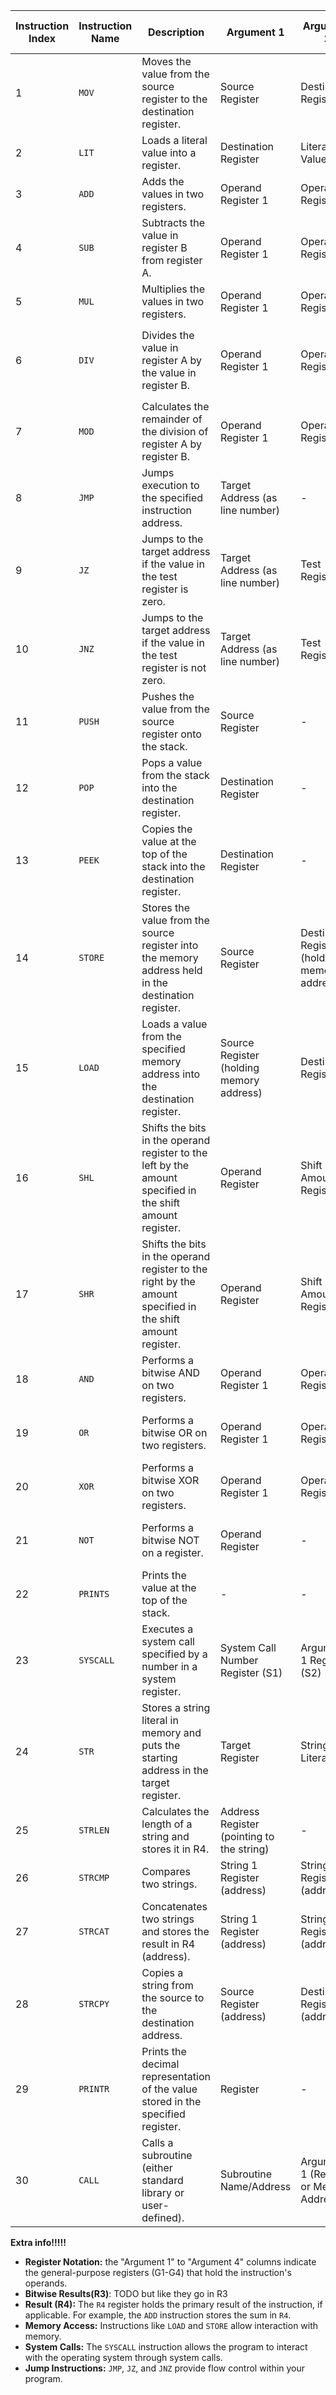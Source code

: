 | Instruction Index | Instruction Name | Description                                                                                                | Argument 1                                | Argument 2                                    | Argument 3                              | Argument 4                              | Bitwise Results (R3)    | Result (R4)                        | Notes                                                                                                                                        |
|-------------------|------------------|------------------------------------------------------------------------------------------------------------|-------------------------------------------|-----------------------------------------------|-----------------------------------------|-----------------------------------------|-------------------------|------------------------------------|----------------------------------------------------------------------------------------------------------------------------------------------|
| 1                 | `MOV`            | Moves the value from the source register to the destination register.                                      | Source Register                           | Destination Register                          | -                                       | -                                       | -                       | -                                  | This is a fundamental instruction for data transfer between registers.                                                                       |
| 2                 | `LIT`            | Loads a literal value into a register.                                                                     | Destination Register                      | Literal Value                                 | -                                       | -                                       | -                       | -                                  | Literal values are treated as 64-bit signed integers.                                                                                        |
| 3                 | `ADD`            | Adds the values in two registers.                                                                          | Operand Register 1                        | Operand Register 2                            | -                                       | -                                       | -                       | Operand 1 + Operand 2              | The result is stored in the `R4` register.                                                                                                   |
| 4                 | `SUB`            | Subtracts the value in register B from register A.                                                         | Operand Register 1                        | Operand Register 2                            | -                                       | -                                       | -                       | Operand 1 - Operand 2              | The result is stored in the `R4` register.                                                                                                   |
| 5                 | `MUL`            | Multiplies the values in two registers.                                                                    | Operand Register 1                        | Operand Register 2                            | -                                       | -                                       | -                       | Operand 1 * Operand 2              | The result is stored in the `R4` register.                                                                                                   |
| 6                 | `DIV`            | Divides the value in register A by the value in register B.                                                | Operand Register 1                        | Operand Register 2                            | -                                       | -                                       | -                       | Operand 1 / Operand 2              | Integer division is performed. The result is stored in the `R4` register.  If Operand 2 is 0, a `GeneralArithmeticException` will be thrown. |
| 7                 | `MOD`            | Calculates the remainder of the division of register A by register B.                                      | Operand Register 1                        | Operand Register 2                            | -                                       | -                                       | -                       | Operand 1 % Operand 2              | The result is stored in the `R4` register. If Operand 2 is 0, a `GeneralArithmeticException` will be thrown.                                 |
| 8                 | `JMP`            | Jumps execution to the specified instruction address.                                                      | Target Address (as line number)           | -                                             | -                                       | -                                       | -                       | -                                  | Target addresses refer to line numbers in the assembly code (starting from 1). Unconditional jump.                                           |
| 9                 | `JZ`             | Jumps to the target address if the value in the test register is zero.                                     | Target Address (as line number)           | Test Register                                 | -                                       | -                                       | -                       | -                                  | Conditional jump based on the zero flag.                                                                                                     |
| 10                | `JNZ`            | Jumps to the target address if the value in the test register is not zero.                                 | Target Address (as line number)           | Test Register                                 | -                                       | -                                       | -                       | -                                  | Conditional jump based on the non-zero flag.                                                                                                 |
| 11                | `PUSH`           | Pushes the value from the source register onto the stack.                                                  | Source Register                           | -                                             | -                                       | -                                       | -                       | -                                  | The stack grows downwards (towards lower memory addresses).                                                                                  |
| 12                | `POP`            | Pops a value from the stack into the destination register.                                                 | Destination Register                      | -                                             | -                                       | -                                       | -                       | -                                  | Remember to check for stack underflow before using `POP`.                                                                                    |
| 13                | `PEEK`           | Copies the value at the top of the stack into the destination register.                                    | Destination Register                      | -                                             | -                                       | -                                       | -                       | -                                  | The value on the stack is not removed by `PEEK`.                                                                                             |
| 14                | `STORE`          | Stores the value from the source register into the memory address held in the destination register.        | Source Register                           | Destination Register (holding memory address) | -                                       | -                                       | -                       | -                                  | Ensure that the destination register holds a valid memory address.                                                                           |
| 15                | `LOAD`           | Loads a value from the specified memory address into the destination register.                             | Source Register  (holding memory address) | Destination Register                          | -                                       | -                                       | -                       | -                                  | Make sure the memory address is within the allocated bounds.                                                                                 |
| 16                | `SHL`            | Shifts the bits in the operand register to the left by the amount specified in the shift amount register.  | Operand Register                          | Shift Amount Register                         | -                                       | -                                       | Operand << Shift Amount | -                                  | Bits shifted out on the left are lost. Zeros are shifted in on the right.                                                                    |
| 17                | `SHR`            | Shifts the bits in the operand register to the right by the amount specified in the shift amount register. | Operand Register                          | Shift Amount Register                         | -                                       | -                                       | Operand >> Shift Amount | -                                  | Bits shifted out on the right are lost. The sign bit is shifted in on the left for arithmetic shifts.                                        | 
| 18                | `AND`            | Performs a bitwise AND on two registers.                                                                   | Operand Register 1                        | Operand Register 2                            | -                                       | -                                       | Operand 1 & Operand 2   | -                                  | The result is stored in the `R3` register.                                                                                                   |
| 19                | `OR`             | Performs a bitwise OR on two registers.                                                                    | Operand Register 1                        | Operand Register 2                            | -                                       | -                                       | Operand 1 \| Operand 2  | -                                  | The result is stored in the `R3` register.                                                                                                   |
| 20                | `XOR`            | Performs a bitwise XOR on two registers.                                                                   | Operand Register 1                        | Operand Register 2                            | -                                       | -                                       | Operand 1 ^ Operand 2   | -                                  | The result is stored in the `R3` register.                                                                                                   |
| 21                | `NOT`            | Performs a bitwise NOT on a register.                                                                      | Operand Register                          | -                                             | -                                       | -                                       | ~Operand                | -                                  | The result is stored in the `R3` register.  Performs a bitwise complement (inverts each bit).                                                |
| 22                | `PRINTS`         | Prints the value at the top of the stack.                                                                  | -                                         | -                                             | -                                       | -                                       | -                       | -                                  | Prints the decimal representation of the value.                                                                                              |
| 23                | `SYSCALL`        | Executes a system call specified by a number in a system register.                                         | System Call Number Register (S1)          | Argument 1 Register (S2)                      | Argument 2 Register (S3)                | Argument 3 Register (S4)                | -                       | System Call Result (usually in R2) | Consult the system call table for argument and result conventions.                                                                           |
| 24                | `STR`            | Stores a string literal in memory and puts the starting address in the target register.                    | Target Register                           | String Literal                                | -                                       | -                                       | -                       | -                                  | The string literal must be enclosed in double quotes. Memory allocation is handled automatically.                                            |
| 25                | `STRLEN`         | Calculates the length of a string and stores it in R4.                                                     | Address Register (pointing to the string) | -                                             | -                                       | -                                       | -                       | String Length                      | The address register should point to the first character of a null-terminated string.                                                        |
| 26                | `STRCMP`         | Compares two strings.                                                                                      | String 1 Register (address)               | String 2 Register (address)                   | -                                       | -                                       | -                       | 0 if equal, 1 if not equal         | Registers should contain addresses of null-terminated strings.                                                                               |
| 27                | `STRCAT`         | Concatenates two strings and stores the result in R4 (address).                                            | String 1 Register (address)               | String 2 Register (address)                   | -                                       | -                                       | -                       | Address of the concatenated string | Registers should contain addresses of null-terminated strings. The result in `R4` is the address of the new string.                          |
| 28                | `STRCPY`         | Copies a string from the source to the destination address.                                                | Source Register (address)                 | Destination Register (address)                | -                                       | -                                       | -                       | -                                  | Both registers should contain valid memory addresses.                                                                                        |
| 29                | `PRINTR`         | Prints the decimal representation of the value stored in the specified register.                           | Register                                  | -                                             | -                                       | -                                       | -                       | -                                  | Useful for debugging or outputting numerical data.                                                                                           | 
| 30                | `CALL`           | Calls a subroutine (either standard library or user-defined).                                              | Subroutine Name/Address                   | Argument 1 (Register or Memory Address)       | Argument 2 (Register or Memory Address) | Argument 2 (Register or Memory Address) | -                       | Return Value (if any, in R1)       | Implementation details for subroutine handling (stack frames, return addresses) need to be defined.                                          |

**Extra info!!!!!**

* **Register Notation:** the "Argument 1" to "Argument 4" columns indicate the general-purpose registers (G1-G4) that
  hold the instruction's operands.
* **Bitwise Results(R3)**: TODO but like they go in R3
* **Result (R4):** The `R4` register holds the primary result of the instruction, if applicable. For example, the `ADD`
  instruction stores the sum in `R4`.
* **Memory Access:** Instructions like `LOAD` and `STORE` allow interaction with memory.
* **System Calls:** The `SYSCALL` instruction allows the program to interact with the operating system through system
  calls.
* **Jump Instructions:** `JMP`, `JZ`, and `JNZ` provide flow control within your program.
